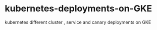 # kubernetes-deployments-on-GKE
kubernetes different cluster , service and canary deployments on GKE 
